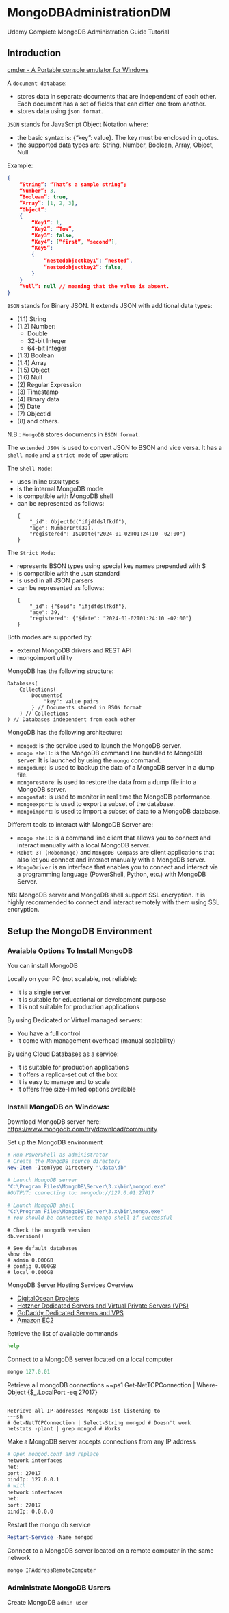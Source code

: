# MongoDBAdministrationDM
Udemy Complete MongoDB Administration Guide Tutorial

## Introduction 

[cmder - A Portable console emulator for Windows](https://cmder.app/)

A `document database`: 
- stores data in separate documents that are independent of each other. Each document has a set of fields that can differ one from another.
- stores data using `json format`. 

`JSON` stands for JavaScript Object Notation where:
- the basic syntax is: {“key”: value}. The key must be enclosed in quotes.
- the supported data types are: String, Number, Boolean, Array, Object, Null

Example:
~~~json
{
    “String”: “That’s a sample string”;
    “Number”: 3,
    “Boolean”: true,
    “Array”: [1, 2, 3],
    “Object”: 
    {
        “Key1”: 1,
        “Key2”: “Tow”,
        “Key3”: false,
        “Key4”: [“first”, “second”],
        “Key5”:
        {
            “nestedobjectkey1”: “nested”,
            “nestedobjectkey2”: false,
        }
    }
    “Null”: null // meaning that the value is absent.
}
~~~

`BSON` stands for Binary JSON.  It extends JSON with additional data types:
- (1.1) String
- (1.2) Number:
    - Double
    - 32-bit Integer
    - 64-bit Integer
- (1.3) Boolean
- (1.4) Array
- (1.5) Object
- (1.6) Null
- (2) Regular Expression
- (3) Timestamp
- (4) Binary data
- (5) Date
- (7) ObjectId
- (8) and others.

N.B.: `MongoDB` stores documents in `BSON format`. 

The `extended JSON` is used to convert JSON to BSON and vice versa. It has a `shell mode` and a `strict mode` of operation:

The `Shell Mode`:
- uses inline `BSON` types
- is the internal MongoDB mode
- is compatible with MongoDB shell
- can be represented as follows:
    ~~~bson
    {
        "_id": ObjectId("ifjdfdslfkdf"), 
        "age": NumberInt(39), 
        "registered": ISODate("2024-01-02T01:24:10 -02:00")
    }
    ~~~

The `Strict Mode`:
 - represents BSON types using special key names prepended with $
 - is compatible with the `JSON` standard
 - is used in all JSON parsers
- can be represented as follows: 
    ~~~bson
    {
        "_id": {"$oid": "ifjdfdslfkdf"}, 
        "age": 39, 
        "registered": {"$date": "2024-01-02T01:24:10 -02:00"}
    } 
    ~~~

Both modes are supported by:
- external MongoDB drivers and REST API
- mongoimport utility

MongoDB has the following structure: 
~~~
Databases(
    Collections(
        Documents{
            "key": value pairs
        } // Documents stored in BSON format
    ) // Collections
) // Databases independent from each other
~~~

MongoDB has the following architecture: 
- `mongod`: is the service used to launch the MongoDB server.
- `mongo shell`: is the MongoDB command line bundled to MongoDB server. It is launched by using the `mongo` command. 
- `mongodump`: is used to backup the data of a MongoDB server in a dump file.
- `mongorestore`: is used to restore the data from a dump file into a MongoDB server.
- `mongostat`: is used to monitor in real time the MongoDB performance.
- `mongoexport`:  is used to export a subset of the database.
- `mongoimport`: is used to import a subset of data to a MongoDB database. 

Different tools to interact with MongoDB Server are:
-  `mongo shell`: is a command line client that allows you to connect and interact manually with a local MongoDB server. 
- `Robot 3T (Robomongo)` and `MongoDB Compass` are client applications that also let you connect and interact manually with a MongoDB server.
- `MongoDriver` is an interface that enables you to connect and interact via a programming language (PowerShell, Python, etc.) with MongoDB Server.

NB: MongoDB server and MongoDB shell support SSL encryption. It is highly recommended to connect and interact remotely with them using SSL encryption. 

## Setup the MongoDB Environment

### Avaiable Options To Install MongoDB

You can install MongoDB

Locally on your PC (not scalable, not reliable):
- It is a single server
- It is suitable for educational or development purpose
- It is not suitable for production applications

By using Dedicated or Virtual managed servers:
- You have a full control
- It come with management overhead (manual scalability)

By using Cloud Databases as a service:
- It is suitable for production applications
- It offers a replica-set out of the box
- It is easy to manage and to scale
- It offers free size-limited options available

### Install MongoDB on Windows:

Download MongoDB server here: https://www.mongodb.com/try/download/community

Set up the MongoDB environment
~~~ps1
# Run PowerShell as administrator
# Create the MongoDB source directory
New-Item -ItemType Directory "\data\db"

# Launch MongoDB server
"C:\Program Files\MongoDB\Server\3.x\bin\mongod.exe"
#OUTPUT: connecting to: mongodb://127.0.01:27017

# Launch MongoDB shell
"C:\Program Files\MongoDB\Server\3.x\bin\mongo.exe"
# You should be connected to mongo shell if successful
~~~

~~~mongosh
# Check the mongodb version
db.version()

# See default databases
show dbs
# admin 0.000GB
# config 0.000GB
# local 0.000GB
~~~

MongoDB Server Hosting Services Overview
- [DigitalOcean Droplets](https://www.digitalocean.com/products/droplets)
- [Hetzner Dedicated Servers and Virtual Private Servers (VPS)](https://www.hetzner.com/)
- [GoDaddy Dedicated Servers and VPS](https://www.godaddy.com/en-uk/hosting/dedicated-server)
- [Amazon EC2](https://aws.amazon.com/de/pm/ec2/)

Retrieve the list of available commands
~~~sh
help
~~~

Connect to a MongoDB server located on a local computer
~~~ps1
mongo 127.0.01
~~~

Retrieve all mongoDB connections
~~ps1
Get-NetTCPConnection | Where-Object {$_.LocalPort -eq 27017}
~~~

Retrieve all IP-addresses MongoDB ist listening to
~~~sh
# Get-NetTCPConnection | Select-String mongod # Doesn't work
netstats -plant | grep mongod # Works
~~~

Make a MongoDB server accepts connections from any IP address
~~~sh
# Open mongod.conf and replace
network interfaces
net: 
port: 27017
bindIp: 127.0.0.1 
# with
network interfaces
net:
port: 27017
bindIp: 0.0.0.0
~~~

Restart the mongo db service
~~~ps1
Restart-Service -Name mongod
~~~

Connect to a MongoDB server located on a remote computer in the same network
~~~
mongo IPAddressRemoteComputer
~~~

### Administrate MongoDB Usrers

Create MongoDB `admin user`





